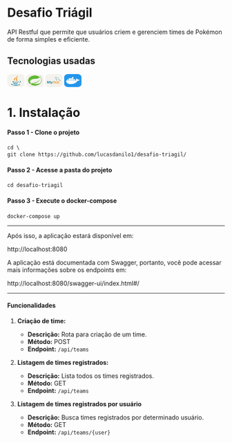 # Desafio Triágil

API Restful que permite que usuários criem e gerenciem times de Pokémon de forma simples e eficiente.

## Tecnologias usadas

<div>
<img height="30" width="40" src="https://github.com/tandpfun/skill-icons/blob/main/icons/Java-Light.svg"/>
<img height="30" width="40" src="https://github.com/tandpfun/skill-icons/blob/main/icons/Spring-Light.svg" />
<img height="30" width="40" src="https://github.com/tandpfun/skill-icons/blob/main/icons/MySQL-Light.svg" />
<img height="30" width="40" src="https://github.com/tandpfun/skill-icons/blob/main/icons/Docker.svg"/>
</div>

# 1. Instalação

#### Passo 1 - Clone o projeto

```shell
cd \
git clone https://github.com/lucasdanilo1/desafio-triagil/
```

#### Passo 2 - Acesse a pasta do projeto

```shell
cd desafio-triagil
```

#### Passo 3 - Execute o docker-compose

```shell
docker-compose up
```

-------------------------------------------------------------------------------------------------------------

Após isso, a aplicação estará disponível em:

http://localhost:8080

A aplicação está documentada com Swagger, portanto, você pode acessar mais informações sobre os endpoints em:

http://localhost:8080/swagger-ui/index.html#/

-------------------------------------------------------------------------------------------------------------

#### Funcionalidades

1. **Criação de time:**
   
   - **Descrição:** Rota para criação de um time.
   - **Método:** POST
   - **Endpoint:** `/api/teams`

2. **Listagem de times registrados:**
   
   - **Descrição:** Lista todos os times registrados.
   - **Método:** GET
   - **Endpoint:** `/api/teams`

3. **Listagem de times registrados por usuário**
   
   - **Descrição:** Busca times registrados por determinado usuário.
   - **Método:** GET
   - **Endpoint:** `/api/teams/{user}`
